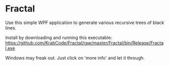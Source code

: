 # Fractal

Use this simple WPF application to generate various recursive trees of black lines.

Install by downloading and running this executable:
https://github.com/KrabCode/Fractal/raw/master/Fractal/bin/Release/Fractal.exe

Windows may freak out. Just click on 'more info' and let it through.
